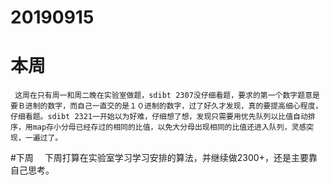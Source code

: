 # 20190915
# 本周
     这周在只有周一和周二晚在实验室做题，sdibt 2307没仔细看题，要求的第一个数字题意是要Ｂ进制的数字，而自己一直交的是１０进制的数字，过了好久才发现，真的要提高细心程度，仔细看题。sdibt 2321一开始以为好难，仔细想了想，发现只需要用优先队列以比值自动排序，用map存小分母已经存过的相同的比值，以免大分母出现相同的比值还进入队列，灵感突现，一遍过了。
#下周
   　下周打算在实验室学习学习安排的算法，并继续做2300+，还是主要靠自己思考。
